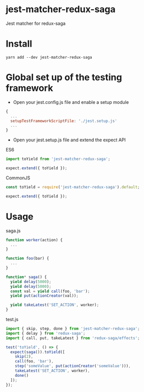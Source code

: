 # jest-matcher-redux-saga
Jest matcher for redux-saga


# Install
`yarn add --dev jest-matcher-redux-saga`

# Global set up of the testing framework
- Open your jest.config.js file and enable a setup module
```javascript
{
  ...
  setupTestFrameworkScriptFile: './jest.setup.js'
  ...
}
```

- Open your jest.setup.js file and extend the expect API

ES6
```javascript
import toYield from 'jest-matcher-redux-saga';

expect.extend({ toYield });
```
CommonJS
```javascript
const toYield = require('jest-matcher-redux-saga').default;

expect.extend({ toYield });
```
# Usage

saga.js

```javascript
function worker(action) {
  ...
}

function foo(bar) {
  ...
}

function* saga() {
  yield delay(5000);
  yield delay(5000);
  const val = yield call(foo, 'bar');
  yield put(actionCreator(val));

  yield takeLatest('SET_ACTION', worker);
}
```
test.js

```javascript
import { skip, step, done } from 'jest-matcher-redux-saga';
import { delay } from 'redux-saga';
import { call, put, takeLatest } from 'redux-saga/effects';

test('toYield', () => {
  expect(saga()).toYield([
    skip(2),
    call(foo, 'bar'),
    step('someValue', put(actionCreator('someValue'))),
    takeLatest('SET_ACTION', worker),
    done()
  ]);
});
```
